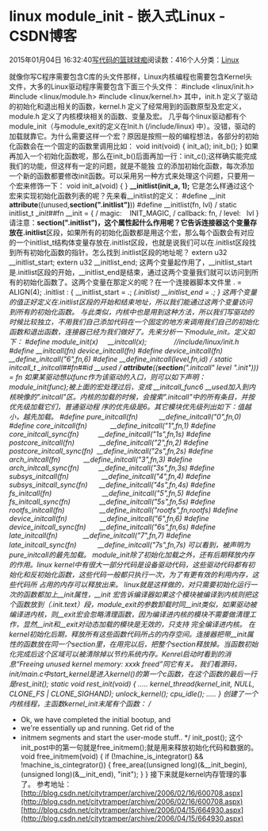 
# linux module_init - 嵌入式Linux - CSDN博客

2015年01月04日 16:32:40[写代码的篮球球痴](https://me.csdn.net/weiqifa0)阅读数：416个人分类：[Linux																](https://blog.csdn.net/weiqifa0/article/category/1388863)


就像你写C程序需要包含C库的头文件那样，Linux内核编程也需要包含Kernel头文件，大多的Linux驱动程序需要包含下面三个头文件：
\#include <linux/init.h>
\#include <linux/module.h>
\#include <linux/kernel.h>
其中，init.h 定义了驱动的初始化和退出相关的函数，kernel.h 定义了经常用到的函数原型及宏定义，module.h 定义了内核模块相关的函数、变量及宏。
几乎每个linux驱动都有个module_init（与module_exit的定义在Init.h (/include/linux) 中）。没错，驱动的加载就靠它。为什么需要这样一个宏？原因是按照一般的编程想法，各部分的初始化函数会在一个固定的函数里调用比如：
void init(void)
{
init_a();
init_b();
}
如果再加入一个初始化函数呢，那么在init_b()后面再加一行：init_c();这样确实能完成我们的功能，但这样有一定的问题，就是不能独 立的添加初始化函数，每次添加一个新的函数都要修改init函数。可以采用另一种方式来处理这个问题，只要用一个宏来修饰一下：
void init_a(void)
{
}
**__initlist(init_a, 1);**
它是怎么样通过这个宏来实现初始化函数列表的呢？先来看__initlist的定义：
\#define __init __attribute__((unused,**__section__(".initlist")**))
\#define __initlist(fn, lvl) /
static initlist_t __init_\#\#fn __init = { /
magic:    INIT_MAGIC, /
callback: fn, /
level:   lvl }
请注意：**__section__(".initlist")，**这个属性起什么作用呢？它告诉连接器这个变量存放在**.initlist**区段，如果所有的初始化函数都是用这个宏，那么每个函数会有对应的一个initlist_t结构体变量存放在.initlist区段，也就是说我们可以在.initlist区段找到所有初始化函数的指针。怎么找到.initlist区段的地址呢？
extern u32 __initlist_start;
extern u32 __initlist_end;
这两个变量起作用了，__initlist_start是.initlist区段的开始，__initlist_end是结束，通过这两个变量我们就可以访问到所有的初始化函数了。这两个变量在那定义的呢？在一个连接器脚本文件里
. = ALIGN(4);
.initlist : {
__initlist_start = .;
*(.initlist)
__initlist_end = .;
}
这两个变量的值正好定义在.initlist区段的开始和结束地址，所以我们能通过这两个变量访问到所有的初始化函数。
与此类似，内核中也是用到这种方法，所以我们写驱动的时候比较独立，不用我们自己添加代码在一个固定的地方来调用我们自己的初始化函数和退出函数，连接器已经为我们做好了。先来分析一下module_init。定义如下：
\#define module_init(x)     __initcall(x);              //include/linux/init.h
\#define __initcall(fn) device_initcall(fn)
\#define device_initcall(fn)                 __define_initcall("6",fn,6)
\#define __define_initcall(level,fn,id) /
static initcall_t __initcall_\#\#fn\#\#id __used /
__attribute__((__section__(".initcall" level ".init"))) = fn
如果某驱动想以func作为该驱动的入口，则可以如下声明：module_init(func);被上面的宏处理过后，变成 __initcall_func6 __used加入到内核映像的".initcall"区。内核的加载的时候，会搜索".initcall"中的所有条目，并按优先级加载它们，普通驱动程 序的优先级是6。其它模块优先级列出如下：值越小，越先加载。
\#define pure_initcall(fn)           __define_initcall("0",fn,0)
\#define core_initcall(fn)            __define_initcall("1",fn,1)
\#define core_initcall_sync(fn)          __define_initcall("1s",fn,1s)
\#define postcore_initcall(fn)             __define_initcall("2",fn,2)
\#define postcore_initcall_sync(fn)  __define_initcall("2s",fn,2s)
\#define arch_initcall(fn)            __define_initcall("3",fn,3)
\#define arch_initcall_sync(fn)          __define_initcall("3s",fn,3s)
\#define subsys_initcall(fn)                 __define_initcall("4",fn,4)
\#define subsys_initcall_sync(fn)      __define_initcall("4s",fn,4s)
\#define fs_initcall(fn)                          __define_initcall("5",fn,5)
\#define fs_initcall_sync(fn)               __define_initcall("5s",fn,5s)
\#define rootfs_initcall(fn)                  __define_initcall("rootfs",fn,rootfs)
\#define device_initcall(fn)                 __define_initcall("6",fn,6)
\#define device_initcall_sync(fn)       __define_initcall("6s",fn,6s)
\#define late_initcall(fn)             __define_initcall("7",fn,7)
\#define late_initcall_sync(fn)           __define_initcall("7s",fn,7s)
可以看到，被声明为pure_initcall的最先加载。
module_init除了初始化加载之外，还有后期释放内存的作用。linux kernel中有很大一部分代码是设备驱动代码，这些驱动代码都有初始化和反初始化函数，这些代码一般都只执行一次，为了有更有效的利用内存，这些代码所 占用的内存可以释放出来。
linux就是这样做的，对只需要初始化运行一次的函数都加上__init属性，__init 宏告诉编译器如果这个模块被编译到内核则把这个函数放到（.init.text）段，module_exit的参数卸载时同__init类似，如果驱动被 编译进内核，则__exit宏会忽略清理函数，因为编译进内核的模块不需要做清理工作，显然__init和__exit对动态加载的模块是无效的，只支持 完全编译进内核。
在kernel初始化后期，释放所有这些函数代码所占的内存空间。连接器把带__init属性的函数放在同一个section里，在用完以后，把整个section释放掉。当函数初始化完成后这个区域可以被清除掉以节约系统内存。Kenrel启动时看到的消息“Freeing unused kernel memory: xxxk freed”同它有关。
我们看源码，init/main.c中start_kernel是进入kernel()的第一个c函数，在这个函数的最后一行是rest_init();
static void rest_init(void)
{
.....
kernel_thread(kernel_init, NULL, CLONE_FS | CLONE_SIGHAND);
unlock_kernel();
cpu_idle();
.....
}
创建了一个内核线程，主函数kernel_init末尾有个函数：
/*
* Ok, we have completed the initial bootup, and
* we're essentially up and running. Get rid of the
* initmem segments and start the user-mode stuff..
*/
init_post();
这个init_post中的第一句就是free_initmem();就是用来释放初始化代码和数据的。
void free_initmem(void)
{
if (!machine_is_integrator() && !machine_is_cintegrator()) {
free_area((unsigned long)(&__init_begin),
(unsigned long)(&__init_end),
"init");
}
}
接下来就是kernel内存管理的事了。
参考地址：[http://blog.csdn.net/citytramper/archive/2006/02/16/600708.aspx](http://blog.csdn.net/citytramper/archive/2006/02/16/600708.aspx)
[http://blog.csdn.net/citytramper/archive/2006/04/15/664930.aspx](http://blog.csdn.net/citytramper/archive/2006/04/15/664930.aspx)

